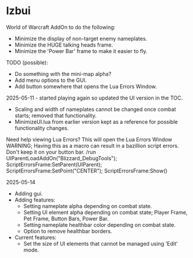 # lzbui
World of Warcraft AddOn to do the following:
 * Minimize the display of non-target enemy nameplates.
 * Minimize the HUGE talking heads frame.
 * Minimize the 'Power Bar' frame to make it easier to fly.

TODO (possible):
 * Do something with the mini-map alpha?
 * Add menu options to the GUI.
 * Add button somewhere that opens the Lua Errors Window.

2025-05-11 - started playing again so updated the UI version in the TOC.
 * Scaling and width of nameplates cannot be changed once combat starts; removed that functionality.
 * MinimizeUI.lua from earlier version kept as a reference for possible functionality changes.

Need help viewing Lua Errors?  This will open the Lua Errors Window
WARNING; Having this as a macro can result in a bazillion script errors. Don't keep it on your button bar.
/run UIParentLoadAddOn("Blizzard_DebugTools"); ScriptErrorsFrame:SetParent(UIParent); ScriptErrorsFrame:SetPoint("CENTER"); ScriptErrorsFrame:Show()

2025-05-14
 * Adding gui.
 * Adding features:
   - Setting nameplate alpha depending on combat state.
   - Setting UI element alpha depending on combat state; Player Frame, Pet Frame, Button Bars, Power Bar.
   - Setting nameplate healthbar color depending on combat state.
   - Option to remove healthbar borders.
 * Current features:
   - Set the size of UI elements that cannot be managed using 'Edit' mode.

